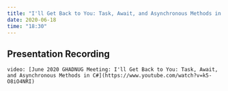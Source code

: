 ```yaml
---
title: "I'll Get Back to You: Task, Await, and Asynchronous Methods in C#"
date: 2020-06-18
time: "18:30"
---
```


## Presentation Recording

`video: [June 2020 GHADNUG Meeting: I'll Get Back to You: Task, Await, and Asynchronous Methods in C#](https://www.youtube.com/watch?v=k5-O8iO4NRI)`
